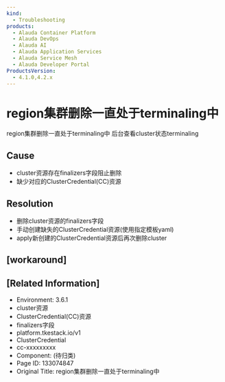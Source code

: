 ```yaml
---
kind:
  - Troubleshooting
products:
  - Alauda Container Platform
  - Alauda DevOps
  - Alauda AI
  - Alauda Application Services
  - Alauda Service Mesh
  - Alauda Developer Portal
ProductsVersion:
  - 4.1.0,4.2.x
---
```

<!-- A type of document that involves encountering a fault, diagnosing it, performing root cause analysis, and providing solutions. -->

# region集群删除一直处于terminaling中

region集群删除一直处于terminaling中 后台查看cluster状态terminaling

## Cause
- cluster资源存在finalizers字段阻止删除
- 缺少对应的ClusterCredential(CC)资源

## Resolution
- 删除cluster资源的finalizers字段
- 手动创建缺失的ClusterCredential资源(使用指定模板yaml)
- apply新创建的ClusterCredential资源后再次删除cluster

## [workaround]

## [Related Information]
- Environment: 3.6.1
- cluster资源
- ClusterCredential(CC)资源
- finalizers字段
- platform.tkestack.io/v1
- ClusterCredential
- cc-xxxxxxxxx
- Component: (待归类)
- Page ID: 133074847
- Original Title: region集群删除一直处于terminaling中
